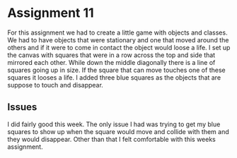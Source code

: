 # Assignment 11
For this assignment we had to create a little game with objects and classes. We had to have objects that were stationary and one that moved around the others and if it were to come in contact the object would loose a life. I set up the canvas with squares that were in a row across the top and side that mirrored each other. While down the middle diagonally there is a line of squares going up in size. If the square that can move touches one of these squares it looses a life.   I added three blue squares as the objects that are suppose to touch and disappear.

## Issues
I did fairly good this week. The only issue I had was trying to get my blue squares to show up when the square would move and collide with them and they would disappear. Other than that I felt comfortable with this weeks assignment. 
